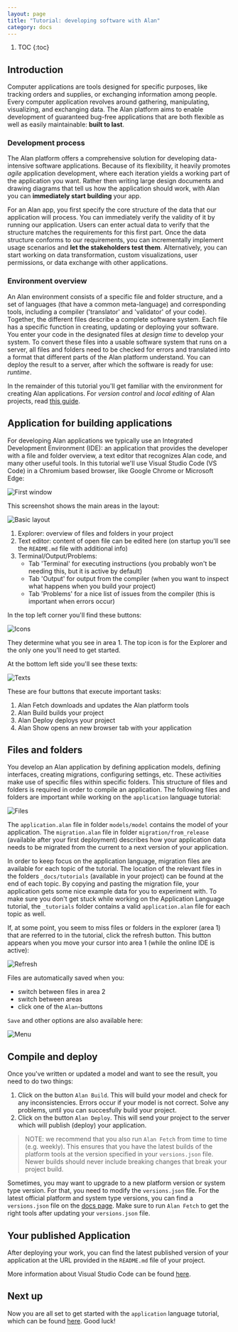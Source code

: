 ```yaml
---
layout: page
title: "Tutorial: developing software with Alan"
category: docs
---
```


1. TOC
{:toc}

## Introduction
Computer applications are tools designed for specific purposes, like tracking orders and supplies, or exchanging information among people. Every computer application revolves around gathering, manipulating, visualizing, and exchanging data. The Alan platform aims to enable development of guaranteed bug-free applications that are both flexible as well as easily maintainable: **built to last**.

### Development process
The Alan platform offers a comprehensive solution for developing data-intensive software applications. Because of its flexibility, it heavily promotes *agile* application development, where each iteration yields a working part of the application you want. Rather then writing large design documents and drawing diagrams that tell us how the application should work, with Alan you can **immediately start building** your app.

For an Alan app, you first specify the core structure of the data that our application will process. You can immediately verify the validity of it by running our application. Users can enter actual data to verify that the structure matches the requirements for this first part. Once the data structure conforms to our requirements, you can incrementally implement usage scenarios and **let the stakeholders test them**. Alternatively, you can start working on data transformation, custom visualizations, user permissions, or data exchange with other applications.

### Environment overview
An Alan environment consists of a specific file and folder structure, and a set of languages (that have a common meta-language) and corresponding tools, including a compiler ('translator' and 'validator' of your code). Together, the different files describe a complete software system. Each file has a specific function in creating, updating or deploying your software. You enter your code in the designated files at *design time* to develop your system. To convert these files into a usable software system that runs on a server, all files and folders need to be checked for errors and translated into a format that different parts of the Alan platform understand. You can deploy the result to a server, after which the software is ready for use: *runtime*.

In the remainder of this tutorial you'll get familiar with the environment for creating Alan applications.
For *version control* and *local editing* of Alan projects, read [this guide](/pages/tutorials/ide/ide-version-control.html).

## Application for building applications
For developing Alan applications we typically use an Integrated Development Environment (IDE): an application that provides the developer with a file and folder overview, a text editor that recognizes Alan code, and many other useful tools.
In this tutorial we'll use Visual Studio Code (VS Code) in a Chromium based browser, like Google Chrome or Microsoft Edge:

![First window](./images_IDE/001.png)

This screenshot shows the main areas in the layout:

![Basic layout](./images_IDE/002.png)

1. Explorer: overview of files and folders in your project
2. Text editor: content of open file can be edited here (on startup you'll see the `README.md` file with additional info)
3. Terminal/Output/Problems:
    - Tab 'Terminal' for executing instructions (you probably won't be needing this, but it is active by default)
    - Tab 'Output' for output from the compiler (when you want to inspect what happens when you build your project)
    - Tab 'Problems' for a nice list of issues from the compiler (this is important when errors occur)

In the top left corner you'll find these buttons:

![Icons](./images_IDE/003.png)

They determine what you see in area 1. The top icon is for the Explorer and the only one you'll need to get started.

At the bottom left side you'll see these texts:

![Texts](./images_IDE/004.png)

These are four buttons that execute important tasks:
1. Alan Fetch downloads and updates the Alan platform tools
2. Alan Build builds your project
3. Alan Deploy deploys your project
4. Alan Show opens an new browser tab with your application

## Files and folders
You develop an Alan application by defining application models, defining interfaces, creating migrations, configuring settings, etc.
These activities make use of specific files within specific folders.
This structure of files and folders is required in order to compile an application.
The following files and folders are important while working on the `application` language tutorial:

![Files](./images_IDE/005.png)

The `application.alan` file in folder `models/model` contains the model of your application.
The `migration.alan` file in folder `migration/from_release` (available after your first deployment) describes how your application data needs to be migrated from the current to a next version of your application.

In order to keep focus on the application language, migration files are available for each topic of the tutorial.
The location of the relevant files in the folders `_docs/tutorials` (available in your project) can be found at the end of each topic.
By copying and pasting the migration file, your application gets some nice example data for you to experiment with.
To make sure you don't get stuck while working on the Application Language tutorial, the `_tutorials` folder contains a valid `application.alan` file for each topic as well.

If, at some point, you seem to miss files or folders in the explorer (area 1) that are referred to in the tutorial, click the refresh button.
This button appears when you move your cursor into area 1 (while the online IDE is active):

![Refresh](./images_IDE/006.png)

Files are automatically saved when you:
- switch between files in area 2
- switch between areas
- click one of the `Alan`-buttons

`Save` and other options are also available here:

![Menu](./images_IDE/007.png)

## Compile and deploy
Once you've written or updated a model and want to see the result, you need to do two things:
1. Click on the button `Alan Build`.
This will build your model and check for any inconsistencies.
Errors occur if your model is not correct.
Solve any problems, until you can succesfully build your project.
2. Click on the button `Alan Deploy`.
This will send your project to the server which will publish (deploy) your application.

> NOTE: we recommend that you also run `Alan Fetch` from time to time (e.g. weekly).
This ensures that you have the latest builds of the platform tools at the version specified in your `versions.json` file.
Newer builds should never include breaking changes that break your project build.

Sometimes, you may want to upgrade to a new platform version or system type version.
For that, you need to modify the `versions.json` file.
For the latest official platform and system type versions, you can find a `versions.json` file on the [docs page](/pages/docs.html).
Make sure to run `Alan Fetch` to get the right tools after updating your `versions.json` file.

## Your published Application
After deploying your work, you can find the latest published version of your application at the URL provided in the `README.md` file of your project.

More information about Visual Studio Code can be found [here](https://code.visualstudio.com/).

## Next up
Now you are all set to get started with the `application` language tutorial, which can be found [here](/pages/tutorials/model/2022.2/application-tutorial.html). Good luck!

